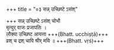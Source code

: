 +++
title = "०३ सन्न् उच्छिष्टे ऽसंश्"

+++
सन्न् उच्छिष्टे ऽसंश् चोभौ  
मृत्युर् वाजः प्रजापतिः ।  
लौक्या उच्छिष्ट आयत्ता +++(Bhatt. ucchiṣṭā)+++  
व्रश् च द्रश् चापि श्रीर् मयि ॥ +++(Bhatt. vṛś)+++